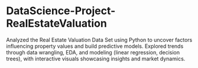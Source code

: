 # DataScience-Project-RealEstateValuation
Analyzed the Real Estate Valuation Data Set using Python to uncover factors influencing property values and build predictive models. Explored trends through data wrangling, EDA, and modeling (linear regression, decision trees), with interactive visuals showcasing insights and market dynamics.
